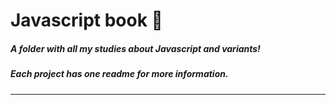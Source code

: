 # Javascript book :closed_book:
##### *A folder with all my studies about Javascript and variants!*
##### *Each project has one readme for more information.*
______________________________________